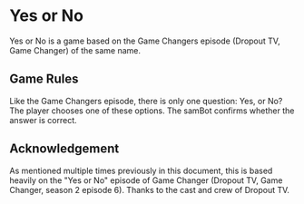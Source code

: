 # Yes or No

Yes or No is a game based on the Game Changers episode (Dropout TV, Game Changer) of the same name. 

## Game Rules

Like the Game Changers episode, there is only one question: Yes, or No? The player chooses one of these options. The samBot confirms whether the answer is correct.

## Acknowledgement

As mentioned multiple times previously in this document, this is based heavily on the "Yes or No" episode of Game Changer (Dropout TV, Game Changer, season 2 episode 6). Thanks to the cast and crew of Dropout TV.
